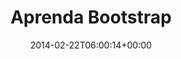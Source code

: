 ---
title: "Aprenda Bootstrap"
slug: "bootstrap"
path: "/tag/bootstrap"
date: "2014-02-22T06:00:14+00:00"
tags: [
  slug: 'bootstrap',
  slug: 'iniciante',
  slug: 'intermediario',
  slug: 'avancado',
]
featured_media: 'https://res.cloudinary.com/webdevacademy/image/upload/v1542230128/featured/webdevacademy-tutorial-bootstrap-4.png'
---